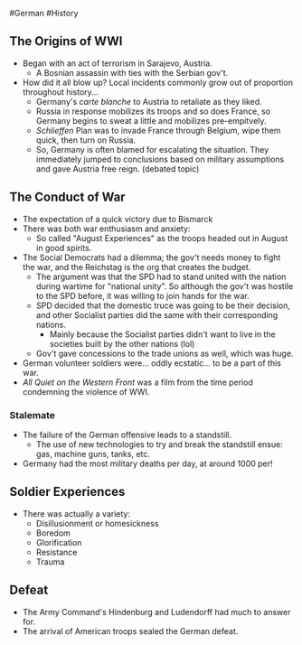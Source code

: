 #German #History
## The Origins of WWI
- Began with an act of terrorism in Sarajevo, Austria.
	- A Bosnian assassin with ties with the Serbian gov't.
- How did it all blow up? Local incidents commonly grow out of proportion throughout history...
	- Germany's *carte blanche* to Austria to retaliate as they liked.
	- Russia in response mobilizes its troops and so does France, so Germany begins to sweat a little and mobilizes pre-empitvely.
	- *Schlieffen* Plan was to invade France through Belgium, wipe them quick, then turn on Russia.
	- So, Germany is often blamed for escalating the situation. They immediately jumped to conclusions based on military assumptions and gave Austria free reign. (debated topic)

## The Conduct of War
- The expectation of a quick victory due to Bismarck
- There was both war enthusiasm and anxiety:
	- So called "August Experiences" as the troops headed out in August in good spirits.
- The Social Democrats had a dilemma; the gov't needs money to fight the war, and the Reichstag is the org that creates the budget.
	- The argument was that the SPD had to stand united with the nation during wartime for "national unity". So although the gov't was hostile to the SPD before, it was willing to join hands for the war.
	- SPD decided that the domestic truce was going to be their decision, and other Socialist parties did the same with their corresponding nations.
		- Mainly because the Socialist parties didn't want to live in the societies built by the other nations (lol)
	- Gov't gave concessions to the trade unions as well, which was huge.
- German volunteer soldiers were... oddly ecstatic... to be a part of this war.
- *All Quiet on the Western Front* was a film from the time period condemning the violence of WWI.
### Stalemate
- The failure of the German offensive leads to a standstill.
	- The use of new technologies to try and break the standstill ensue: gas, machine guns, tanks, etc.
- Germany had the most military deaths per day, at around 1000 per!

## Soldier Experiences
- There was actually a variety:
	- Disillusionment or homesickness
	- Boredom
	- Glorification
	- Resistance
	- Trauma

## Defeat
- The Army Command's Hindenburg and Ludendorff had much to answer for.
- The arrival of American troops sealed the German defeat.